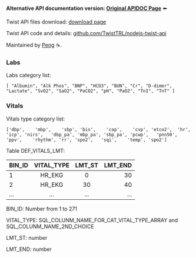 
**Alternative API documentation version: [Original APIDOC Page](/../../api)** ⬅️

Twist API files download:  [download page](/../../api/files) 

Twist API code and details:  [github.com/TwistTRL/nodejs-twist-api](https://github.com/TwistTRL/nodejs-twist-api) 


Maintained by [Peng](https://github.com/pzeng123) ☕.


### Labs

Labs category list:

`[
    "Albumin",
    "Alk Phos",
    "BNP",
    "HCO3",
    "BUN",
    "Cr",
    "D-dimer",
    "Lactate",
    "SvO2",
    "SaO2",
    "PaCO2",
    "pH",
    "PaO2",
    "TnI",
    "TnT"
]
`
### Vitals
Vitals type category list:

`['dbp',    'mbp',    'sbp',
  'bis',    'cap',    'cvp',
  'etco2',  'hr',     'icp',
  'nirs',   'dbp_pa', 'mbp_pa',
  'sbp_pa', 'pcwp',   'pnn50',
  'ppv',    'rhythm', 'rr',
  'spo2',   'sqi',    'temp',
  'spo2']`

Table DEF_VITALS_LMT: 

| BIN_ID | VITAL_TYPE| LMT_ST | LMT_END 
|---- |:-----:| :-----:|----:|
| 1|HR_EKG| 0|   30
| 2|HR_EKG|30|   40
|...|...|...|...


BIN_ID: Number from 1 to 271

VITAL_TYPE: SQL_COLUNM_NAME_FOR_CAT_VITAL_TYPE_ARRAY and SQL_COLUNM_NAME_2ND_CHOICE

LMT_ST: number

LMT_END: number